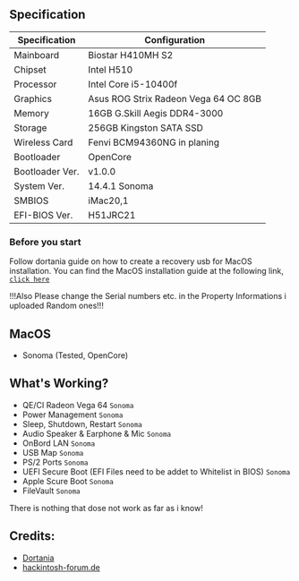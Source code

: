 ## Specification
Specification | Configuration
----------- | -----------
Mainboard | Biostar H410MH S2
Chipset | Intel H510
Processor | Intel Core i5-10400f
Graphics | Asus ROG Strix Radeon Vega 64 OC 8GB
Memory | 16GB G.Skill Aegis DDR4-3000
Storage | 256GB Kingston SATA SSD
Wireless Card | Fenvi BCM94360NG in planing
Bootloader | OpenCore
Bootloader Ver. | v1.0.0
System Ver. | 14.4.1 Sonoma
SMBIOS | iMac20,1
EFI-BIOS Ver. | H51JRC21


### Before you start
Follow dortania guide on how to create a recovery usb for MacOS installation.
You can find the MacOS installation guide at the following link, [`click here`](https://dortania.github.io/OpenCore-Install-Guide/installer-guide/winblows-install.html#downloading-macos)

!!!Also Please change the Serial numbers etc. in the Property Informations i uploaded Random ones!!!

## MacOS
- Sonoma (Tested, OpenCore)

## What's Working?
- QE/CI Radeon Vega 64 `Sonoma`
- Power Management `Sonoma`
- Sleep, Shutdown, Restart `Sonoma`
- Audio Speaker & Earphone & Mic `Sonoma`
- OnBord LAN `Sonoma`
- USB Map `Sonoma`
- PS/2 Ports `Sonoma`
- UEFI Secure Boot (EFI Files need to be addet to Whitelist in BIOS) `Sonoma`
- Apple Scure Boot `Sonoma`
- FileVault `Sonoma`

There is nothing that dose not work as far as i know!

## Credits:
- [Dortania](https://dortania.github.io/OpenCore-Install-Guide/)
- [hackintosh-forum.de](https://hackintosh-forum.de/)
